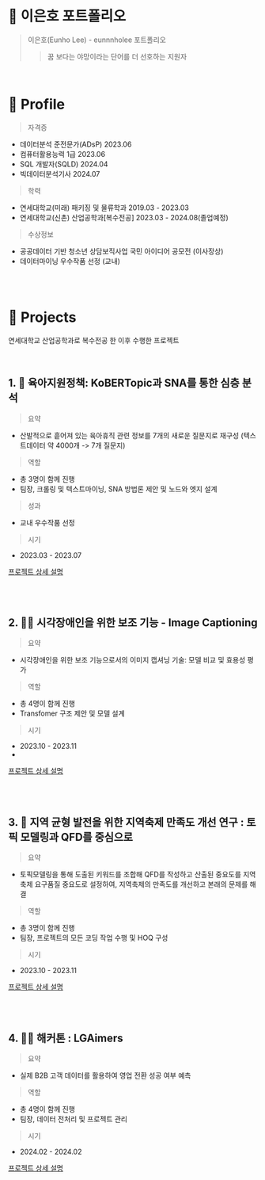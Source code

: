 # 📜 이은호 포트폴리오
> 이은호(Eunho Lee) - eunnnholee 포트폴리오
>> 꿈 보다는 야망이라는 단어를 더 선호하는 지원자
<br/>

# 🔎 Profile
> 자격증
  - 데이터분석 준전문가(ADsP)   2023.06
  - 컴퓨터활용능력 1급   2023.06
  - SQL 개발자(SQLD)  2024.04
  - 빅데이터분석기사  2024.07

> 학력
  - 연세대학교(미래) 패키징 및 물류학과  2019.03 - 2023.03
  - 연세대학교(신촌) 산업공학과[복수전공] 2023.03 - 2024.08(졸업예정)

> 수상정보
  - 공공데이터 기반 청소년 상담보직사업 국민 아이디어 공모전 (이사장상)
  - 데이터마이닝 우수작품 선정 (교내)
<br/>
<br/>

# 📝 Projects
연세대학교 산업공학과로 복수전공 한 이후 수행한 프로젝트

<br/>

## **1. 👶 육아지원정책: KoBERTopic과 SNA를 통한 심층 분석**
> 요약
- 산발적으로 흩어져 있는 육아휴직 관련 정보를 7개의 새로운 질문지로 재구성 (텍스트데이터 약 4000개 -> 7개 질문지)

> 역할
- 총 3명이 함께 진행
- 팀장, 크롤링 및 텍스트마이닝, SNA 방법론 제안 및 노드와 엣지 설계

> 성과
- 교내 우수작품 선정
  
> 시기
- 2023.03 - 2023.07

[프로젝트 상세 설명](https://github.com/eunnnholee/childcare-policy-KoBERTopic-SNA)

<br/>
<br/>


## **2. 👩‍🦯 시각장애인을 위한 보조 기능 - Image Captioning**
> 요약
- 시각장애인을 위한 보조 기능으로서의 이미지 캡셔닝 기술: 모델 비교 및 효용성 평가

> 역할
- 총 4명이 함께 진행
- Transfomer 구조 제안 및 모델 설계
  
> 시기
- 2023.10 - 2023.11
- 
[프로젝트 상세 설명](https://github.com/eunnnholee/vision-aid-image-captioning)

<br/>
<br/>

## **3. 🎉 지역 균형 발전을 위한 지역축제 만족도 개선 연구 : 토픽 모델링과 QFD를 중심으로**
> 요약
- 토픽모델링을 통해 도출된 키워드를 조합해 QFD를 작성하고 산출된 중요도를 지역 축제 요구품질 중요도로 설정하여, 지역축제의 만족도를 개선하고 본래의 문제를 해결

> 역할
- 총 3명이 함께 진행
- 팀장, 프로젝트의 모든 코딩 작업 수행 및 HOQ 구성
  
> 시기
- 2023.10 - 2023.11

[프로젝트 상세 설명](https://github.com/eunnnholee/Regional-Festival-Satisfaction-Improvement)

<br/>
<br/>

## **4. 🧑‍💻 해커톤 : LGAimers**
> 요약
- 실제 B2B 고객 데이터를 활용하여 영업 전환 성공 여부 예측

> 역할
- 총 4명이 함께 진행
- 팀장, 데이터 전처리 및 프로젝트 관리
  
> 시기
- 2024.02 - 2024.02
  
[프로젝트 상세 설명](https://github.com/eunnnholee/Regional-Festival-Satisfaction-Improvement)
